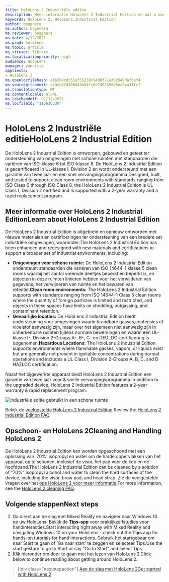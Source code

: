 ```yaml
---
title: HoloLens 2 Industriële editie
description: Meer informatie HoloLens 2 Industrial Edition en wat u moet doen nadat u een eigen editie hebt gemaakt.
keywords: HoloLens 2, HoloLens,Industrial Edition
author: bogenera
ms.author: bogenera
ms.reviewer: bogenera
ms.date: 4/12/2021
ms.prod: hololens
ms.topic: article
ms.sitesec: library
ms.localizationpriority: high
audience: HoloLens
manager: yannisle
appliesto:
- HoloLens 2
ms.openlocfilehash: a1b204cdc51ef55230c94d8f71a362549daf6ef4
ms.sourcegitcommit: c43cd2f450b643ad4fc8e749235d03ec5aa3ffcf
ms.translationtype: MT
ms.contentlocale: nl-NL
ms.lasthandoff: 07/12/2021
ms.locfileid: "113636330"
---
```

# <a name="hololens-2-industrial-edition"></a><span data-ttu-id="c9853-104">HoloLens 2 Industriële editie</span><span class="sxs-lookup"><span data-stu-id="c9853-104">HoloLens 2 Industrial Edition</span></span>

<span data-ttu-id="c9853-105">De HoloLens 2 Industrial Edition is ontworpen, gebouwd en getest ter ondersteuning van omgevingen met schone ruimten met standaarden die variëren van ISO-klasse 6 tot ISO-klasse 8. De HoloLens 2 Industrial Edition is gecertificeerd in UL-klasse I, Division 2 en wordt ondersteund met een garantie van twee jaar en een snel vervangingsprogramma.</span><span class="sxs-lookup"><span data-stu-id="c9853-105">Designed, built, and tested to support clean room environments with standards ranging from ISO Class 6 through ISO Class 8, the HoloLens 2 Industrial Edition is UL Class I, Division 2 certified and is supported with a 2-year warranty and a rapid replacement program.</span></span>

## <a name="learn-about-hololens-2-industrial-edition"></a><span data-ttu-id="c9853-106">Meer informatie over HoloLens 2 Industrial Edition</span><span class="sxs-lookup"><span data-stu-id="c9853-106">Learn about HoloLens 2 Industrial Edition</span></span>

<span data-ttu-id="c9853-107">De HoloLens 2 Industrial Edition is uitgebreid en opnieuw ontworpen met nieuwe materialen en certificeringen ter ondersteuning van een bredere set industriële omgevingen, waaronder:</span><span class="sxs-lookup"><span data-stu-id="c9853-107">The HoloLens 2 Industrial Edition has been enhanced and redesigned with new materials and certifications to support a broader set of industrial environments, including:</span></span>

- <span data-ttu-id="c9853-108">**Omgevingen voor schone ruimte:** De HoloLens 2 Industrial Edition ondersteunt standaarden die variëren van ISO 14644-1 klasse 5 clean rooms waarbij het aantal vreemde deeltjes beperkt en beperkt is, en objecten in deze ruimten limieten hebben voor het verwijderen van gegevens, het verwijderen van ruimte en het bewaren van retentie.</span><span class="sxs-lookup"><span data-stu-id="c9853-108">**Clean room environments:** The HoloLens 2 Industrial Edition supports with standards ranging from ISO 14644-1 Class 5 clean rooms where the quantity of foreign particles is limited and restricted, and objects in these spaces have limits on shedding, outgassing, and contaminant retention.</span></span>
- <span data-ttu-id="c9853-109">**Gevaarlijke locaties:** De HoloLens 2 Industrial Edition biedt ondersteuning voor omgevingen waarin brandbare gasses,contensies of vloeistof aanwezig zijn, maar over het algemeen niet aanwezig zijn in onherkenbare ruimten tijdens normale bewerkingen en waarin een UL-klasse I-, Division 2-Groups A-, B-, C- en DEDLOC-certificering is opgenomen.</span><span class="sxs-lookup"><span data-stu-id="c9853-109">**Hazardous Locations:** The HoloLens 2 Industrial Edition supports environments where flammable gasses, vapors, or liquids exist but are generally not present in ignitable concentrations during normal operations and includes a UL Class I, Division 2-Groups A, B, C, and D HAZLOC certification.</span></span>

<span data-ttu-id="c9853-110">Naast het bijgewerkte apparaat biedt HoloLens 2 Industrial Edition een garantie van twee jaar voor & snelle vervangingsprogramma.</span><span class="sxs-lookup"><span data-stu-id="c9853-110">In addition to the upgraded device, HoloLens 2 Industrial Edition features a 2-year warranty & rapid replacement program.</span></span>

![Industriële editie gebruikt in een schone ruimte](./images/ie-small-pic.png)

<span data-ttu-id="c9853-112">Bekijk de [veelgestelde HoloLens 2 Industrial Edition](hololens2-industrial-edition-faq.md).</span><span class="sxs-lookup"><span data-stu-id="c9853-112">Review the [HoloLens 2 Industrial Edition FAQ](hololens2-industrial-edition-faq.md).</span></span>

## <a name="cleaning-and-handling-hololens-2"></a><span data-ttu-id="c9853-113">Opschoon- en HoloLens 2</span><span class="sxs-lookup"><span data-stu-id="c9853-113">Cleaning and Handling HoloLens 2</span></span>

<span data-ttu-id="c9853-114">De HoloLens 2 Industrial Edition kan worden opgeschoond met een oplossing van '70%' isopropyl en water om de harde oppervlakken van het apparaat op te schonen, inclusief de visor, het pad voor de kop en de hoofdband.</span><span class="sxs-lookup"><span data-stu-id="c9853-114">The HoloLens 2 Industrial Edition can be cleaned by a solution of "70%" isopropyl alcohol and water to clean the hard surfaces of the device, including the visor, brow pad, and head strap.</span></span> <span data-ttu-id="c9853-115">Zie de veelgestelde vragen over het [ops HoloLens 2 voor meer informatie.](/hololens/hololens2-maintenance)</span><span class="sxs-lookup"><span data-stu-id="c9853-115">For more information, see the [HoloLens 2 cleaning FAQ](/hololens/hololens2-maintenance).</span></span>

## <a name="next-steps"></a><span data-ttu-id="c9853-116">Volgende stappen</span><span class="sxs-lookup"><span data-stu-id="c9853-116">Next steps</span></span>

1. <span data-ttu-id="c9853-117">Ga direct aan de slag met Mixed Reality en navigeer naar Windows 10 op uw HoloLens. Bekijk de **Tips-app** voor praktijkzelfstudies voor handinteracties.</span><span class="sxs-lookup"><span data-stu-id="c9853-117">Start interacting right away with Mixed Reality and navigating Windows 10 on your HoloLens - check out the **Tips** app for hands-on tutorials for hand interactions.</span></span> <span data-ttu-id="c9853-118">Gebruik het startgebaar om naar Start te gaan of 'Ga naar start' te zeggen en selecteer Tips.</span><span class="sxs-lookup"><span data-stu-id="c9853-118">Use the start gesture to go to Start or say "Go to Start" and select Tips.</span></span>
1. <span data-ttu-id="c9853-119">Klik hieronder om door te gaan met het lezen van HoloLens 2.</span><span class="sxs-lookup"><span data-stu-id="c9853-119">Click below to continue reading about getting around HoloLens 2.</span></span>

> [!div class="nextstepaction"]
> [<span data-ttu-id="c9853-120">Aan de slag met HoloLens 2</span><span class="sxs-lookup"><span data-stu-id="c9853-120">Get started with HoloLens 2</span></span>](hololens2-basic-usage.md)